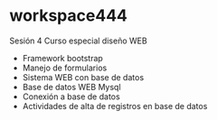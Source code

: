 # workspace444
Sesión 4 Curso especial diseño WEB

- Framework bootstrap
- Manejo de formularios
- Sistema WEB con base de datos 
- Base de datos WEB Mysql 
- Conexión a base de datos
- Actividades de alta de registros en base de datos 
